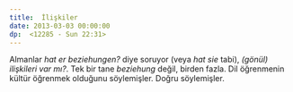 ```yaml
---
title:  İlişkiler
date: 2013-03-03 00:00:00
dp:  <12285 - Sun 22:31>
---
```



Almanlar _hat er beziehungen?_ diye soruyor (veya _hat sie_ tabi),
_(gönül) ilişkileri var mı?_. Tek bir tane _beziehung_ değil, birden
fazla. Dil öğrenmenin kültür öğrenmek olduğunu söylemişler. Doğru
söylemişler. 



